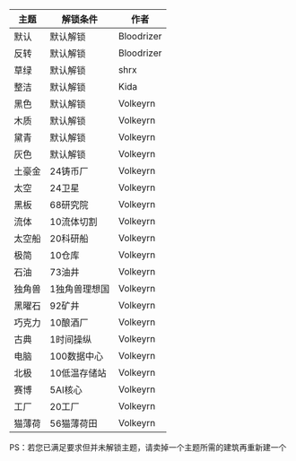 | 主题   | 解锁条件      | 作者       |
| ------ | ------------- | ---------- |
| 默认   | 默认解锁      | Bloodrizer |
| 反转   | 默认解锁      | Bloodrizer |
| 草绿   | 默认解锁      | shrx       |
| 整洁   | 默认解锁      | Kida       |
| 黑色   | 默认解锁      | Volkeyrn   |
| 木质   | 默认解锁      | Volkeyrn   |
| 黛青   | 默认解锁      | Volkeyrn   |
| 灰色   | 默认解锁      | Volkeyrn   |
| 土豪金 | 24铸币厂      | Volkeyrn   |
| 太空   | 24卫星        | Volkeyrn   |
| 黑板   | 68研究院      | Volkeyrn   |
| 流体   | 10流体切割    | Volkeyrn   |
| 太空船 | 20科研船      | Volkeyrn   |
| 极简   | 10仓库        | Volkeyrn   |
| 石油   | 73油井        | Volkeyrn   |
| 独角兽 | 1独角兽理想国 | Volkeyrn   |
| 黑曜石 | 92矿井        | Volkeyrn   |
| 巧克力 | 10酿酒厂      | Volkeyrn   |
| 古典   | 1时间操纵     | Volkeyrn   |
| 电脑   | 100数据中心   | Volkeyrn   |
| 北极   | 10低温存储站  | Volkeyrn   |
| 赛博 | 5AI核心 |Volkeyrn|
| 工厂 | 20工厂 |Volkeyrn|
| 猫薄荷 | 56猫薄荷田 |Volkeyrn|

PS：若您已满足要求但并未解锁主题，请卖掉一个主题所需的建筑再重新建一个






